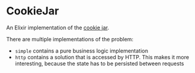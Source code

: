 # CookieJar

An Elixir implementation of the
[cookie jar](https://github.com/joyclark/cookie-jar).

There are multiple implementations of the problem:

- `simple` contains a pure business logic implementation
- `http` contains a solution that is accessed by HTTP. This makes it more
  interesting, because the state has to be persisted between requests
